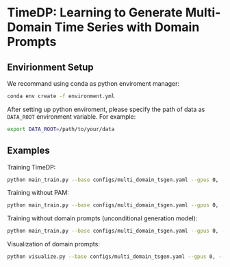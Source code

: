 

# TimeDP: Learning to Generate Multi-Domain Time Series with Domain Prompts

## Envirionment Setup
We recommand using conda as python enviroment manager:
```bash
conda env create -f environment.yml
```

After setting up python enviroment, please specify the path of data as `DATA_ROOT` environment variable. For example:
```bash
export DATA_ROOT=/path/to/your/data
```


## Examples
Training TimeDP:
```bash
python main_train.py --base configs/multi_domain_tsgen.yaml --gpus 0, --logdir ./logs/ -sl 168 -up -nl 16 --batch_size 128 -lr 0.0001 -s 0
```

Training without PAM:
```bash
python main_train.py --base configs/multi_domain_tsgen.yaml --gpus 0, --logdir ./logs/ -sl 168 --batch_size 128 -lr 0.0001 -s 0
```

Training without domain prompts (unconditional generation model):
```bash
python main_train.py --base configs/multi_domain_tsgen.yaml --gpus 0, --logdir ./logs/ -sl 168 --batch_size 128 -lr 0.0001 -s 0 --uncond
```

Visualization of domain prompts:
```bash
python visualize.py --base configs/multi_domain_tsgen.yaml --gpus 0, --logdir ./logs/ -sl 168 --batch_size 128 -lr 0.0001 -s 0 --uncond
```